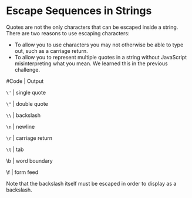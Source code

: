 # Escape Sequences in Strings
Quotes are not the only characters that can be escaped inside a string. There are two reasons to use escaping characters:

- To allow you to use characters you may not otherwise be able to type out, such as a carriage return.
- To allow you to represent multiple quotes in a string without JavaScript misinterpreting what you mean.
We learned this in the previous challenge.

#Code	| Output

```\'```	| single quote

```\"```	| double quote

```\\```	| backslash

```\n```	| newline

```\r```	| carriage return

```\t```	| tab

\b	| word boundary

\f	| form feed

Note that the backslash itself must be escaped in order to display as a backslash.
